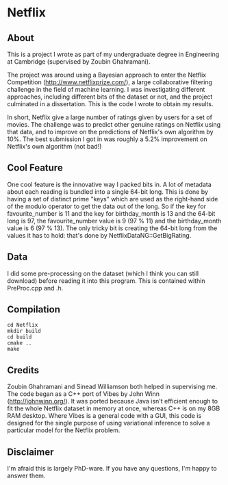 Netflix
=======

About
-----

This is a project I wrote as part of my undergraduate degree in Engineering at Cambridge (supervised by Zoubin Ghahramani).

The project was around using a Bayesian approach to enter the Netflix Competition (http://www.netflixprize.com/), 
a large collaborative filtering challenge in the field of machine learning. I was investigating different approaches,
including different bits of the dataset or not, and the project culminated in a dissertation. This is the
code I wrote to obtain my results.

In short, Netflix give a large number of ratings given by users for a set of movies. The challenge was to predict other
genuine ratings on Netflix using that data, and to improve on the predictions of Netflix's own algorithm by 10%. The best
submission I got in was roughly a 5.2% improvement on Netflix's own algorithm (not bad!)

Cool Feature
------------

One cool feature is the innovative way I packed bits in. A lot of metadata about each reading is bundled into a single
64-bit long. This is done by having a set of distinct prime "keys" which are used as the right-hand side of the modulo
operator to get the data out of the long. So if the key for favourite_number is 11 and the key for birthday_month is 13
and the 64-bit long is 97, the favourite_number value is 9 (97 % 11) and the birthday_month value is 6 (97 % 13). The 
only tricky bit is creating the 64-bit long from the values it has to hold: that's done by NetflixDataNG::GetBigRating.

Data
----

I did some pre-processing on the dataset (which I think you can still download) before reading it into this program. This is
contained within PreProc.cpp and .h.

Compilation
-----------

	cd Netflix
	mkdir build
	cd build
	cmake ..
	make

Credits
-------

Zoubin Ghahramani and Sinead Williamson both helped in supervising me. The code began as a C++ port of Vibes by John Winn 
(http://johnwinn.org/). It was ported because Java isn't efficient enough to fit the whole Netflix dataset in memory at once,
whereas C++ is on my 8GB RAM desktop. Where Vibes is a general code with a GUI, this code is designed for the single purpose
of using variational inference to solve a particular model for the Netflix problem.

Disclaimer
----------

I'm afraid this is largely PhD-ware. If you have any questions, I'm happy to answer them.
